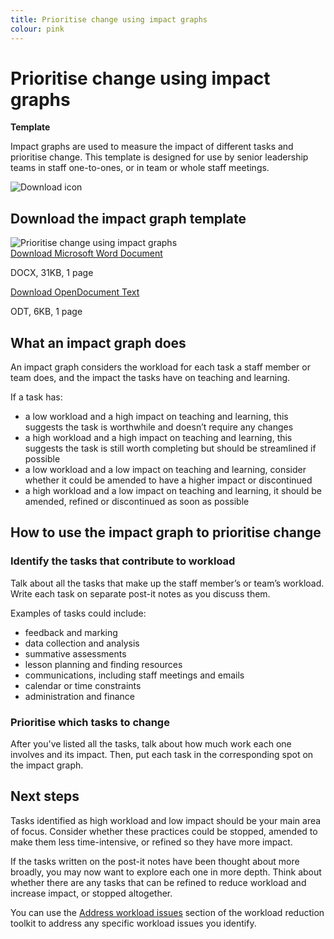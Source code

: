 ```yaml
---
title: Prioritise change using impact graphs
colour: pink
---
```


# Prioritise change using impact graphs

<strong class="govuk-tag">Template</strong>

Impact graphs are used to measure the impact of different tasks and prioritise
change. This template is designed for use by senior leadership teams in staff
one-to-ones, or in team or whole staff meetings.

<div class="info-box">
  <div class="info-box__corner">
    <img src="/assets/images/download-icon.svg" alt="Download icon">
  </div>
  <h2 class="govuk-heading-m">
    Download the impact graph template
  </h2>
  <div class="govuk-grid-row info-box__download-content">
    <div class="govuk-grid-column-one-half">
      <img src="/assets/images/identify--prioritise-change-using-impact-graphs.jpg" alt="Prioritise change using impact graphs" class="dfe-file-preview-image">
    </div>
    <div class="govuk-grid-column-one-half">
        <a class="govuk-body" href="<%= @base_url %>/assets/files/Impact graph.docx">
        Download Microsoft Word Document
      </a>
      <p>
        DOCX, 31KB, 1 page
      </p>
      <a class="govuk-body" href="<%= @base_url %>/assets/files/Impact graph.odt">
        Download OpenDocument Text
      </a>
      <p>
        ODT, 6KB, 1 page
      </p>
    </div>
  </div>
</div>

## What an impact graph does

An impact graph considers the workload for each task a staff member or team
does, and the impact the tasks have on teaching and learning.

If a task has:

- a low workload and a high impact on teaching and learning, this suggests the
  task is worthwhile and doesn’t require any changes
- a high workload and a high impact on teaching and learning, this suggests the
  task is still worth completing but should be streamlined if possible
- a low workload and a low impact on teaching and learning, consider whether it
  could be amended to have a higher impact or discontinued
- a high workload and a low impact on teaching and learning, it should be
  amended, refined or discontinued as soon as possible

## How to use the impact graph to prioritise change

### Identify the tasks that contribute to workload

Talk about all the tasks that make up the staff member’s or team’s workload.
Write each task on separate post-it notes as you discuss them.

Examples of tasks could include:

- feedback and marking
- data collection and analysis
- summative assessments
- lesson planning and finding resources
- communications, including staff meetings and emails
- calendar or time constraints
- administration and finance

### Prioritise which tasks to change

After you've listed all the tasks, talk about how much work each one involves
and its impact. Then, put each task in the corresponding spot on the impact
graph.

## Next steps

Tasks identified as high workload and low impact should be your main area of
focus. Consider whether these practices could be stopped, amended to make them
less time-intensive, or refined so they have more impact.

If the tasks written on the post-it notes have been thought about more broadly,
you may now want to explore each one in more depth. Think about whether there
are any tasks that can be refined to reduce workload and increase impact, or
stopped altogether.

You can use the [Address workload issues](/workload-reduction-toolkit/address-workload-issues/)
section of the workload reduction toolkit to address any specific workload
issues you identify.

